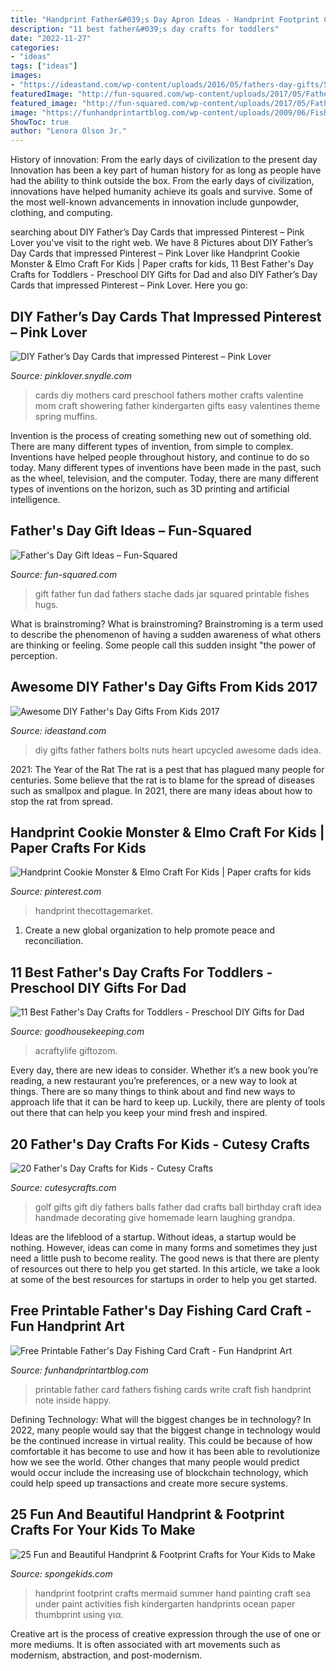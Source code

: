 ```yaml
---
title: "Handprint Father&#039;s Day Apron Ideas - Handprint Footprint Crafts Mermaid Summer Hand Painting Craft Sea Under Paint Activities Fish Kindergarten Handprints Ocean Paper Thumbprint Using για"
description: "11 best father&#039;s day crafts for toddlers"
date: "2022-11-27"
categories:
- "ideas"
tags: ["ideas"]
images:
- "https://ideastand.com/wp-content/uploads/2016/05/fathers-day-gifts/5-diy-fathers-day-gifts-from-kids.jpg"
featuredImage: "http://fun-squared.com/wp-content/uploads/2017/05/Fathers-Day-Gift-Jar-Dads-Stache-Free-Printable-5.jpg"
featured_image: "http://fun-squared.com/wp-content/uploads/2017/05/Fathers-Day-Gift-Jar-Dads-Stache-Free-Printable-5.jpg"
image: "https://funhandprintartblog.com/wp-content/uploads/2009/06/Fish-Puns-Fathers-Day.jpg"
ShowToc: true
author: "Lenora Olson Jr."
---
```



History of innovation: From the early days of civilization to the present day
Innovation has been a key part of human history for as long as people have had the ability to think outside the box. From the early days of civilization, innovations have helped humanity achieve its goals and survive. Some of the most well-known advancements in innovation include gunpowder, clothing, and computing.

	

		
searching about DIY Father’s Day Cards that impressed Pinterest – Pink Lover you've visit to the right web. We have 8 Pictures about DIY Father’s Day Cards that impressed Pinterest – Pink Lover like Handprint Cookie Monster &amp; Elmo Craft For Kids | Paper crafts for kids, 11 Best Father&#039;s Day Crafts for Toddlers - Preschool DIY Gifts for Dad and also DIY Father’s Day Cards that impressed Pinterest – Pink Lover. Here you go:
		
    
## DIY Father’s Day Cards That Impressed Pinterest – Pink Lover

<img loading=lazy src="https://pinklover.snydle.com/files/2016/10/sweet-diy-fathers-day-card-ideas.jpg" onerror="this.onerror=null;this.src='https://tse1.mm.bing.net/th?id=OIP.ien26Q2d04pxykUXa2WRkQHaKW&amp;pid=15.1';" alt="DIY Father’s Day Cards that impressed Pinterest – Pink Lover">

_Source: pinklover.snydle.com_

>cards diy mothers card preschool fathers mother crafts valentine mom craft showering father kindergarten gifts easy valentines theme spring muffins. 

	

Invention is the process of creating something new out of something old. There are many different types of invention, from simple to complex. Inventions have helped people throughout history, and continue to do so today. Many different types of inventions have been made in the past, such as the wheel, television, and the computer. Today, there are many different types of inventions on the horizon, such as 3D printing and artificial intelligence.

    
## Father&#039;s Day Gift Ideas – Fun-Squared

<img loading=lazy src="http://fun-squared.com/wp-content/uploads/2017/05/Fathers-Day-Gift-Jar-Dads-Stache-Free-Printable-5.jpg" onerror="this.onerror=null;this.src='https://tse2.mm.bing.net/th?id=OIP.mBF_aHDAM4F6wNXiFea4gQHaLH&amp;pid=15.1';" alt="Father&#039;s Day Gift Ideas – Fun-Squared">

_Source: fun-squared.com_

>gift father fun dad fathers stache dads jar squared printable fishes hugs. 

	

What is brainstroming?
What is brainstroming? Brainstroming is a term used to describe the phenomenon of having a sudden awareness of what others are thinking or feeling. Some people call this sudden insight "the power of perception.

    
## Awesome DIY Father&#039;s Day Gifts From Kids 2017

<img loading=lazy src="https://ideastand.com/wp-content/uploads/2016/05/fathers-day-gifts/5-diy-fathers-day-gifts-from-kids.jpg" onerror="this.onerror=null;this.src='https://tse1.mm.bing.net/th?id=OIP.jbycSEVKKUC5e-s58z5NJAHaSK&amp;pid=15.1';" alt="Awesome DIY Father&#039;s Day Gifts From Kids 2017">

_Source: ideastand.com_

>diy gifts father fathers bolts nuts heart upcycled awesome dads idea. 

	

2021: The Year of the Rat
The rat is a pest that has plagued many people for centuries. Some believe that the rat is to blame for the spread of diseases such as smallpox and plague. In 2021, there are many ideas about how to stop the rat from spread.

    
## Handprint Cookie Monster &amp; Elmo Craft For Kids | Paper Crafts For Kids

<img loading=lazy src="https://i.pinimg.com/736x/85/d6/86/85d686422923f970a8b472a49699890b.jpg" onerror="this.onerror=null;this.src='https://tse4.mm.bing.net/th?id=OIP.gO2Gz29RB5PN52zHnA6PtAHaJ4&amp;pid=15.1';" alt="Handprint Cookie Monster &amp; Elmo Craft For Kids | Paper crafts for kids">

_Source: pinterest.com_

>handprint thecottagemarket. 

	

1. Create a new global organization to help promote peace and reconciliation.

    
## 11 Best Father&#039;s Day Crafts For Toddlers - Preschool DIY Gifts For Dad

<img loading=lazy src="https://hips.hearstapps.com/hmg-prod.s3.amazonaws.com/images/kid-made-scribble-mug-i-heart-arts-and-crafts-1522687961.jpg?crop=1xw:1xh;center,top&amp;resize=768:*" onerror="this.onerror=null;this.src='https://tse1.mm.bing.net/th?id=OIP.BAz0D0muPq3uPVDUvEs6TQHaLE&amp;pid=15.1';" alt="11 Best Father&#039;s Day Crafts for Toddlers - Preschool DIY Gifts for Dad">

_Source: goodhousekeeping.com_

>acraftylife giftozom. 

	

Every day, there are new ideas to consider. Whether it’s a new book you’re reading, a new restaurant you’re preferences, or a new way to look at things. There are so many things to think about and find new ways to approach life that it can be hard to keep up. Luckily, there are plenty of tools out there that can help you keep your mind fresh and inspired.

    
## 20 Father&#039;s Day Crafts For Kids - Cutesy Crafts

<img loading=lazy src="https://cutesycrafts.com/wp-content/uploads/2014/05/5.jpg" onerror="this.onerror=null;this.src='https://tse1.mm.bing.net/th?id=OIP.RieOfHvf9Z9hVR1EbB7a6QAAAA&amp;pid=15.1';" alt="20 Father&#039;s Day Crafts for Kids - Cutesy Crafts">

_Source: cutesycrafts.com_

>golf gifts gift diy fathers balls father dad crafts ball birthday craft idea handmade decorating give homemade learn laughing grandpa. 

	

Ideas are the lifeblood of a startup. Without ideas, a startup would be nothing. However, ideas can come in many forms and sometimes they just need a little push to become reality. The good news is that there are plenty of resources out there to help you get started. In this article, we take a look at some of the best resources for startups in order to help you get started.

    
## Free Printable Father&#039;s Day Fishing Card Craft - Fun Handprint Art

<img loading=lazy src="https://funhandprintartblog.com/wp-content/uploads/2009/06/Fish-Puns-Fathers-Day.jpg" onerror="this.onerror=null;this.src='https://tse3.mm.bing.net/th?id=OIP.DFJH7Ac1INSR0hEbQ-HfTwHaJ4&amp;pid=15.1';" alt="Free Printable Father&#039;s Day Fishing Card Craft - Fun Handprint Art">

_Source: funhandprintartblog.com_

>printable father card fathers fishing cards write craft fish handprint note inside happy. 

	

Defining Technology: What will the biggest changes be in technology?
In 2022, many people would say that the biggest change in technology would be the continued increase in virtual reality. This could be because of how comfortable it has become to use and how it has been able to revolutionize how we see the world. Other changes that many people would predict would occur include the increasing use of blockchain technology, which could help speed up transactions and create more secure systems.

    
## 25 Fun And Beautiful Handprint &amp; Footprint Crafts For Your Kids To Make

<img loading=lazy src="http://spongekids.com/wp-content/uploads/2015/05/handprint-footprint-crafts/17-handprint-footprint-crafts.jpg" onerror="this.onerror=null;this.src='https://tse3.mm.bing.net/th?id=OIP.zuUnNo2oisLm6YaUBXNkhgHaJT&amp;pid=15.1';" alt="25 Fun and Beautiful Handprint &amp; Footprint Crafts for Your Kids to Make">

_Source: spongekids.com_

>handprint footprint crafts mermaid summer hand painting craft sea under paint activities fish kindergarten handprints ocean paper thumbprint using για. 

	

Creative art is the process of creative expression through the use of one or more mediums. It is often associated with art movements such as modernism, abstraction, and post-modernism.

